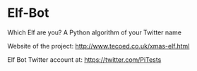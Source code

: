 Elf-Bot
=======

Which Elf are you? A Python algorithm of your Twitter name

Website of the project: http://www.tecoed.co.uk/xmas-elf.html

Elf Bot Twitter account at: https://twitter.com/PiTests



